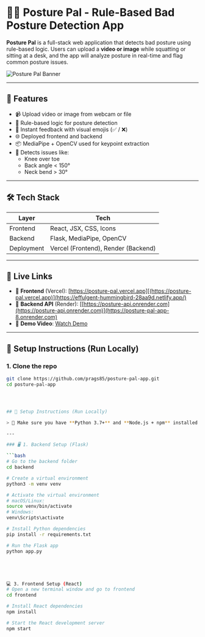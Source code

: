 # 🧍‍♀️ Posture Pal - Rule-Based Bad Posture Detection App

**Posture Pal** is a full-stack web application that detects bad posture using rule-based logic. Users can upload a **video or image** while squatting or sitting at a desk, and the app will analyze posture in real-time and flag common posture issues.

![Posture Pal Banner](https://via.placeholder.com/800x300.png?text=Posture+Pal+Demo)

---

## 🧠 Features

- 📹 Upload video or image from webcam or file
- 🎯 Rule-based logic for posture detection
- 💬 Instant feedback with visual emojis (✅ / ❌)
- 🌐 Deployed frontend and backend
- 📦 MediaPipe + OpenCV used for keypoint extraction
- 🦴 Detects issues like:
  - Knee over toe
  - Back angle < 150°
  - Neck bend > 30°

---

## 🛠 Tech Stack

| Layer       | Tech                     |
|-------------|--------------------------|
| Frontend    | React, JSX, CSS, Icons   |
| Backend     | Flask, MediaPipe, OpenCV |
| Deployment  | Vercel (Frontend), Render (Backend) |

---

## 🔗 Live Links

- 🚀 **Frontend** (Vercel): [https://posture-pal.vercel.app][(https://posture-pal.vercel.app)](https://effulgent-hummingbird-28aa9d.netlify.app/)
- 🧠 **Backend API** (Render): [[https://posture-api.onrender.com](https://posture-api.onrender.com)](https://posture-pal-app-8.onrender.com)
- 🎥 **Demo Video**: [Watch Demo](https://youtu.be/YOUR_VIDEO_LINK)

---

## 🧪 Setup Instructions (Run Locally)

### 1. Clone the repo

```bash
git clone https://github.com/prags85/posture-pal-app.git
cd posture-pal-app




## 🧪 Setup Instructions (Run Locally)

> 📌 Make sure you have **Python 3.7+** and **Node.js + npm** installed.

---

### 🖥️ 1. Backend Setup (Flask)

```bash
# Go to the backend folder
cd backend

# Create a virtual environment
python3 -m venv venv

# Activate the virtual environment
# macOS/Linux:
source venv/bin/activate
# Windows:
venv\Scripts\activate

# Install Python dependencies
pip install -r requirements.txt

# Run the Flask app
python app.py





💻 3. Frontend Setup (React)
# Open a new terminal window and go to frontend
cd frontend

# Install React dependencies
npm install

# Start the React development server
npm start

